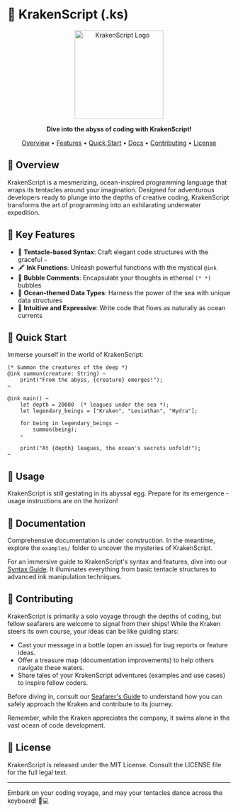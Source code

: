 # 🐙 KrakenScript (.ks)

<p align="center">
  <img src="https://placeholder-for-kraken-logo.com/logo.png" alt="KrakenScript Logo" width="200"/>
</p>

<p align="center">
  <strong>Dive into the abyss of coding with KrakenScript!</strong>
</p>

<p align="center">
  <a href="#ocean-overview">Overview</a> •
  <a href="#-key-features">Features</a> •
  <a href="#-quick-start">Quick Start</a> •
  <a href="#-documentation">Docs</a> •
  <a href="#-contributing">Contributing</a> •
  <a href="#-license">License</a>
</p>

## :ocean: Overview

KrakenScript is a mesmerizing, ocean-inspired programming language that wraps its tentacles around your imagination. Designed for adventurous developers ready to plunge into the depths of creative coding, KrakenScript transforms the art of programming into an exhilarating underwater expedition.

## 🦑 Key Features

- 🐙 **Tentacle-based Syntax**: Craft elegant code structures with the graceful `~`
- 🖋️ **Ink Functions**: Unleash powerful functions with the mystical `@ink`
- 💬 **Bubble Comments**: Encapsulate your thoughts in ethereal `(* *)` bubbles
- 🌊 **Ocean-themed Data Types**: Harness the power of the sea with unique data structures
- 🧠 **Intuitive and Expressive**: Write code that flows as naturally as ocean currents

## 🐚 Quick Start

Immerse yourself in the world of KrakenScript:

```
(* Summon the creatures of the deep *)
@ink summon(creature: String) ~
    print("From the abyss, {creature} emerges!");
~

@ink main() ~
    let depth = 20000  (* leagues under the sea *);
    let legendary_beings = ["Kraken", "Leviathan", "Hydra"];
    
    for being in legendary_beings ~
        summon(being);
    ~
    
    print("At {depth} leagues, the ocean's secrets unfold!");
~
```

## 🌿 Usage

KrakenScript is still gestating in its abyssal egg. Prepare for its emergence - usage instructions are on the horizon!

## 🐠 Documentation

Comprehensive documentation is under construction. In the meantime, explore the `examples/` folder to uncover the mysteries of KrakenScript.

For an immersive guide to KrakenScript's syntax and features, dive into our [Syntax Guide](docs/SYNTAX.md). It illuminates everything from basic tentacle structures to advanced ink manipulation techniques.

## 🐳 Contributing

KrakenScript is primarily a solo voyage through the depths of coding, but fellow seafarers are welcome to signal from their ships! While the Kraken steers its own course, your ideas can be like guiding stars:

- Cast your message in a bottle (open an issue) for bug reports or feature ideas.
- Offer a treasure map (documentation improvements) to help others navigate these waters.
- Share tales of your KrakenScript adventures (examples and use cases) to inspire fellow coders.

Before diving in, consult our [Seafarer's Guide](CONTRIBUTING.md) to understand how you can safely approach the Kraken and contribute to its journey.

Remember, while the Kraken appreciates the company, it swims alone in the vast ocean of code development.

## 📜 License

KrakenScript is released under the MIT License. Consult the LICENSE file for the full legal text.

---

Embark on your coding voyage, and may your tentacles dance across the keyboard! 🐙💻